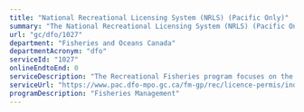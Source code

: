```yaml
---
title: "National Recreational Licensing System (NRLS) (Pacific Only)"
summary: "The National Recreational Licensing System (NRLS) (Pacific Only) service from Fisheries and Oceans Canada is not available end-to-end online, according to the GC Service Inventory."
url: "gc/dfo/1027"
department: "Fisheries and Oceans Canada"
departmentAcronym: "dfo"
serviceId: "1027"
onlineEndtoEnd: 0
serviceDescription: "The Recreational Fisheries program focuses on the provision of tidal water sports fishing licences via the web page and Independent Access Providers (IAP), emphasizing partnerships, citizen-engagement and community stewardship and promoting public awareness about conservation and the sustainable use of fishery resources. Recreational fisheries managers are also important players in the development of Integrated Fisheries Management Plans and in ensuring that recreational fisheries interests are considered when making allocation decisions.  Marine and tidal water recreational fishing for finfish and shellfish, including Pacific salmon fisheries in British Columbia, is a federal responsibility.   Individuals engaged in sports (recreational) fishing must be licensed (British Columbia Fishing Regulation 1996).  The objectives of the program are to foster sustainable use and community stewardship of Canada’s recreational fisheries sector, and promote citizen-engagement, education and recognition of those who have made a significant contribution to Canada’s recreational fisheries. Most recently, the ability to obtain a Yukon Catch Card has been incorporated within NRLS."
serviceUrl: "https://www.pac.dfo-mpo.gc.ca/fm-gp/rec/licence-permis/index-eng.html"
programDescription: "Fisheries Management"
---
```

